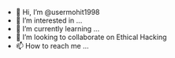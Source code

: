 - 👋 Hi, I’m @usermohit1998
- 👀 I’m interested in ...
- 🌱 I’m currently learning ...
- 💞️ I’m looking to collaborate on Ethical Hacking 
- 📫 How to reach me ...

<!---
usermohit1998/usermohit1998 is a ✨ special ✨ repository because its `README.md` (this file) appears on your GitHub profile.
You can click the Preview link to take a look at your changes.
--->
